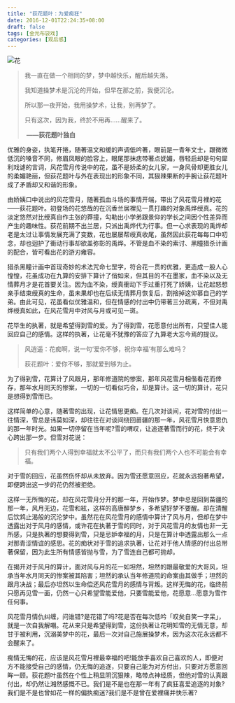 ```yaml
---
title: "荻花题叶：为爱痴狂"
date: 2016-12-01T22:24:35+08:00
draft: false
tags: [金光布袋戏]
categories: [观后感]
---
```


![花](/花.jpg)



> 我一直在做一个相同的梦，梦中越快乐，醒后越失落。
>
> 我知道操梦术是沉沦的开始，但早在那之前，我便沉沦。
>
> 所以那一夜开始，我用操梦术，让我，别再梦了。
>
> 只有这次，因为我，终於不用再……醒来了。
>
> ​																							**——荻花题叶独白**



优雅的身姿，执笔开捲，随著温文和缓的声调低吟著，眼前是一青年文士，跟微微低沉的嗓音不同，修眉凤眼的脸容上，眼尾那抹痣带著点妩媚，唇轻启却是句句犀利戏谑的言词，风花雪月传说中的花，虽不是娇柔的女儿家，一身风骨却更胜女儿的柔媚艳丽，但荻花题叶与外在表现出的形象不同，其狠辣果断的手腕让荻花题叶成了矛盾却又和谐的形象。



由娇姨口中说出的风花雪月，随著孤血斗场的事情开端，带出了风花雪月裡的花——荻花题叶。初登场的花悠哉的在沉香兰居裡见一贯打趣的对象禹烨绶真。花的淡定悠然对比绶真自作主张的莽撞，勾勒出小学弟跟景仰的学长之间因个性差异而产生的趣味性。荻花前期不出兰居，只派出禹烨代为行事。但一心求表现的禹烨却老是太过让事情发展充满了变数，花也屡屡帮绶真收尾，虽然因此荻花每每口中叨念，却也迴护了衝动行事却欲盖弥彰的禹烨。不管是血不染的索讨、黑瞳猎杀计画的配合，皆可看出花的游刃雍容。



猎杀黑瞳计画中首现奇妙的术法咒命七罡字，符合花一贯的优雅，更造成一股人心惶惶，花虽成功在九算的安排下算计了俏如来，但其目的不在墨家，血不染以及无情葬月才是花首要关注。因为血不染，绶真衝动下手过重打死了娇姨，让花起怒想亲手结束绶真的生命，虽未果却也在后续无情葬月恢复后，割捨掉这仰慕自己的学弟。由此可见，花虽看似优雅温和，但在情感的付出中仍带著三分疏离，不但对禹烨绶真如此，在风花雪月中对风与月或可见一斑。



花毕生的执著，就是希望得到雪的爱。为了得到雪，花愿意付出所有，只望佳人能回应自己的感情。这样的执著，让花毫不犹豫的答应了九算老大忘今焉的提议。



> 风逍遥：花痴啊，说一句‘爱你不够，祝你幸福’有那么难吗？
>
> 荻花题叶：爱你不够，那就爱到够为止。



为了得到雪，花算计了风跟月，那年修道院的惨案，那年风花雪月相偕看花而倖存，那年水月同天的惨案，一切的一切看似巧合，却是算计。这一切的算计，花只是想得到雪而已。



这样简单的心意，随著雪的出现，让花情思更痴。在几次对谈间，花对雪的付出一往情深，雪总是讳莫如深，却往往在对谈间绕回苗疆的那一年，风花雪月快意恩仇的那一年时光。如果一切停留在当年呢?雪的喟叹，让追逐著雪而行的花，终于决心跨出那一步。但雪对花说：



> 只有我们两个人得到幸福就太不公平了，而只有我们两个人也不可能会有幸福。



对于雪的回应，花虽然伤怀却从未放弃。因为雪还愿意回应，花就永远抱著希望，即便跨出这一步的花仍然被拒绝。



这样一无所悔的花，却在风花雪月分开的那一年，开始作梦。梦中总是回到苗疆的那一年，风月无边，花雪和絃，这样的高唐醉梦乡，多希望好梦不要醒。却在清醒后饮鸩止渴般的沉沦梦中。虽然花在风花雪月的感情中算计了风与月，但却在梦中透露出对于风月的感情，或许花在执著于雪的同时，对于风花雪月的友情也非一无所感，只是执著的想要得到雪，只是忌妒幸福的月，只是在算计中透露出那么一点对那青涩情谊的感思。花的痴状对于雪的追求执著，让花对于他人情感的付出总带著保留，因为此生所有情感皆抛与雪，为了雪连自己都可抛却。



在揭开对于风月的算计，面对风与月的花一如坦然，坦然的跟最敬爱的大哥风，坦承当年水月同天的惨案被其陷害；坦然的承认当年修道院的命案由其做手；坦然的跟月决战；最后亦坦然以生命偿还风花雪月的感情与背叛。这样无悔的花，临终前只愿再见雪一面，仍然一心只希望雪能爱他，只要雪能爱他，花愿意...愿意为雪作任何事。



风花雪月情仇纠缠，问谁错?是花错了吗?花是否在每次低吟「叹矣自笑一字呆」，就是一次自我解嘲。花从来只是希望得到雪，这份执著让花明知雪的无情无意，却甘于被利用，沉溺美梦中的花，最后一次对自己施展操梦术，因为这次花永远都不会醒来了。



痴情无悔的花，应该是风花雪月裡最幸福的吧!能放手喜欢自己喜欢的人，即便对方不能接受自己的感情，仍无悔的追逐，只要自己能为对方付出，只要对方愿意回眸一顾。荻花题叶虽然在个性上稍显阴沉狠辣，略带点神经质，但他对雪的认真跟付出，却仍然让湘然感慨不已。我们是不是也在那一年有了疯狂喜爱追逐的对象?我们是不是也曾如花一样的偏执痴迷?我们是不是曾在爱裡痛并快乐著?



